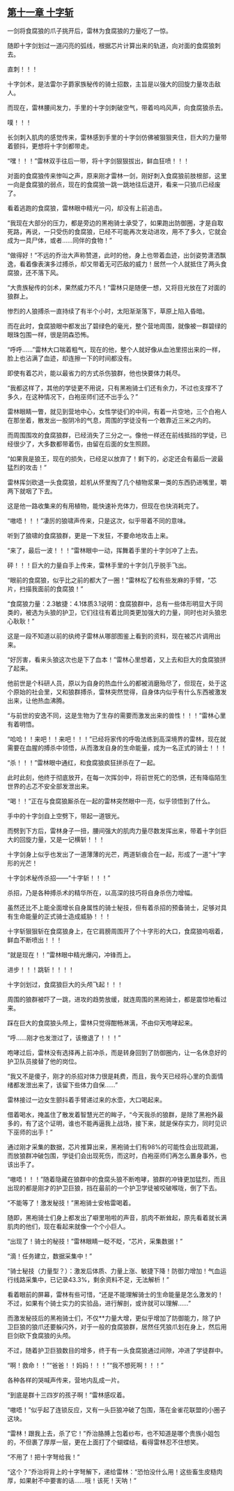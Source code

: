 ## [第十一章 十字斩](https://www.xxbiquge.com/11_11222/5428790.html)


  一剑将食腐狼的爪子挑开后，雷林为食腐狼的力量吃了一惊。

  随即十字剑划过一道闪亮的弧线，根据芯片计算出来的轨道，向对面的食腐狼刺去。

  直刺！！！

  十字剑术，是法雷尔子爵家族秘传的骑士招数，主旨是以强大的回旋力量攻击敌人。

  而现在，雷林腰间发力，手里的十字剑刺破空气，带着呜呜风声，向食腐狼杀去。

  噗！！！

  长剑刺入肌肉的感觉传来，雷林感到手里的十字剑仿佛被狠狠夹住，巨大的力量带着颤抖，更想将十字剑都带走。

  “嘿！！！”雷林双手往后一带，将十字剑狠狠拔出，鲜血狂喷！！！

  对面的食腐狼传来惨叫之声，原来刚才雷林一剑，刚好刺入食腐狼前肢根部，这里一向是食腐狼的弱点，现在的食腐狼一跳一跳地往后退开，看来一只狼爪已经废了。

  看着逃跑的食腐狼，雷林眼中精光一闪，却没有上前追击。

  “我现在大部分的压力，都是旁边的黑袍骑士承受了，如果跑出防御圈，才是自取死路，再说，一只受伤的食腐狼，已经不可能再次发动进攻，用不了多久，它就会成为一具尸体，或者……同伴的食物！”

  “做得好！”不远的乔治大声称赞道，此时的他，身上也带着血迹，出剑姿势潇洒飘逸，看着像表演多过搏杀，却又带着无可匹敌的威力！居然一个人就抵住了两头食腐狼，还不落下风。

  “大贵族秘传的剑术，果然威力不凡！”雷林只是随便一想，又将目光放在了对面的狼群上。

  惨烈的人狼搏杀一直持续了有半个小时，太阳渐渐落下，草原上陷入昏暗。

  而在此时，食腐狼眼中都发出了碧绿色的毫光，整个营地周围，就像被一群碧绿的眼珠包围一样，很是阴森恐怖。

  “呼呼……”雷林大口喘着粗气，现在的他，整个人就好像从血池里捞出来的一样，脸上也沾满了血迹，却连擦一下的时间都没有。

  即使有着芯片，能以最省力的方式杀伤狼群，他也快要体力耗尽。

  “我都这样了，其他的学徒更不用说，只有黑袍骑士们还有余力，不过也支撑不了多久，在这种情况下，白袍巫师们还不出手么？”

  雷林眼睛一瞥，就见到营地中心，女性学徒们的中间，有着一片空地，三个白袍人在那坐着，散发出一股阴冷的气息，周围的学徒没有一个敢靠近三米之内的。

  而周围围攻的食腐狼群，已经消失了三分之一。像他一样还在前线抵挡的学徒，已经很少了，大多数都带着伤，由留在后面的女生照顾。

  “如果我是狼王，现在的损失，已经足以放弃了！剩下的，必定还会有最后一波最猛烈的攻击！”

  雷林挥剑砍退一头食腐狼，趁机从怀里掏了几个植物浆果一类的东西扔进嘴里，嚼两下就咽了下去。

  这是他一路收集来的有用植物，能快速补充体力，但现在也快消耗完了。

  “嗷唔！！！”凄厉的狼啸声传来，只是这次，似乎带着不同的意味。

  听到了狼啸的食腐狼群，更是一下发狂，不要命地攻击上来。

  “来了，最后一波！！！”雷林眼中一动，挥舞着手里的十字剑冲了上去。

  砰！！！巨大的力量自手上传来，雷林手里的十字剑几乎脱手飞出。

  “眼前的食腐狼，似乎比之前的都大了一圈！”雷林松了松有些发麻的手臂，“芯片，扫描我面前的食腐狼！”

  “食腐狼力量：2.3敏捷：4.1体质3.1说明：食腐狼群中，总有一些体形明显大于同类的，被选为头狼的护卫，它们往往有着比同类更加强大的力量，同时也对头狼忠心耿耿！”

  这是一段不知道以前的纨绔子雷林从哪部图鉴上看到的资料，现在被芯片调用出来。

  “好厉害，看来头狼这次也是下了血本！”雷林心里想着，又上去和巨大的食腐狼拼了起来。

  他前世是个科研人员，原以为自身的热血什么的都被消磨殆尽了，但现在，处于这个原始的社会里，又和狼群搏杀，雷林突然觉得，自身体内似乎有什么东西被激发出来，让他热血沸腾。

  “与前世的安逸不同，这是生物为了生存的需要而激发出来的兽性！！！”雷林心里有着明悟。

  “哈哈！！来吧！！来吧！！！”已经将家传的呼吸法练到高深境界的雷林，现在就需要在血腥的搏杀中领悟，从而激发自身的生命能量，成为一名正式的骑士！！！

  “杀！！！”雷林眼中通红，和食腐狼疯狂拼杀在了一起。

  此时此刻，他终于彻底放开，在每一次挥剑中，将前世死亡的恐惧，还有降临陌生世界的忐忑不安全部发泄出来。

  “喝！！”正在与食腐狼厮杀在一起的雷林突然眼中一亮，似乎领悟到了什么。

  手中的十字剑自上空劈下，带起一道银光。

  而劈到下方后，雷林身子一扭，腰间强大的肌肉力量尽数发挥出来，带着十字剑巨大的回旋力量，又是一记横斩！！！

  十字剑身上似乎也发出了一道薄薄的光芒，两道斩痕合在一起，形成了一道“十”字形的光芒！

  十字剑术秘传杀招——“十字斩！！！”

  杀招，乃是各种搏杀术的精华所在，以高深的技巧将自身杀伤力增幅。

  虽然还比不上能全面增长自身属性的骑士秘技，但有着杀招的预备骑士，足够对具有生命能量的正式骑士造成威胁！！！

  十字斩狠狠斩在食腐狼身上，在它肩膀周围开了个十字形的大口，食腐狼呜咽着，鲜血不断喷出！！！

  “就是现在！！”雷林眼中精光爆闪，冲锋而上。

  进步！！！跳斩！！！！

  十字剑划过，食腐狼巨大的头颅飞起！！！

  周围的狼群被吓了一跳，进攻的趋势放缓，就连周围的黑袍骑士，都是震惊地看过来。

  踩在巨大的食腐狼头颅上，雷林只觉得酣畅淋漓，不由仰天咆哮起来。

  “呼……刚才也发泄过了，该撤退了！！！”

  咆哮过后，雷林没有选择再上前冲杀，而是转身回到了防御圈内，让一名休息好的护卫队员接替了他的岗位。

  “我又不是傻子，刚才的杀招对体力很是耗费，而且，我今天已经将心里的负面情绪都发泄出来了，该留下些体力自保……”

  雷林接过一边女生颤抖着手臂递过来的水壶，大口喝起来。

  借着喝水，掩盖住了散发着智慧光芒的眸子，“今天我杀的狼群，是除了黑袍外最多的，有了这个证明，谁也不能再逼我上战场，接下来，就是保存实力，同时见识下巫师的出手！”

  通过刚才采集的数据，芯片推算出来，黑袍骑士们有98%的可能性会出现疏漏，而放狼群冲破包围，学徒们会出现死伤，而这时，白袍巫师们再怎么置身事外，也该出手了。

  “嗷唔！！！”随着隐藏在狼群中的食腐头狼不断咆哮，狼群的冲锋更加猛烈，而且出现的都是刚才的护卫巨狼，挡在最前的一个护卫学徒被咬破喉咙，倒了下去。

  “不能等了！激发秘技！”黑袍骑士安格雷喝着。

  随即，黑袍骑士们身上都发出了噼里啪啦的声音，肌肉不断耸起，原先看着就长满肌肉的他们，现在看起来就像一个个小巨人。

  “出现了！骑士的秘技！”雷林眼睛一眨不眨，“芯片，采集数据！”

  “滴！任务建立，数据采集中！”

  “骑士秘技（力量型？）：激发后体质、力量上涨、敏捷下降！防御力增加！气血运行线路采集中，已记录43.3%，剩余资料不足，无法解析！”

  看着眼前的屏幕，雷林有些可惜，“还是不能理解骑士的生命能量是怎么激发的！不过，如果有个骑士实力的实验品，进行解剖，或许就可以理解……”

  而激发秘技后的黑袍骑士们，不仅**力量大增，更似乎增加了防御能力，除了护卫巨狼的狼爪还要躲闪外，对于一般的食腐狼群，居然任凭狼爪划在身上，然后用巨剑砍下食腐狼的头颅。

  不过，随着护卫巨狼数目的增多，终于有一头食腐狼通过间隙，冲进了学徒群中。

  “啊！救命！！”“爸爸！！妈妈！！！”“我不想死啊！！！”

  各种各样的哭喊声传来，营地内乱成一片。

  “到底是群十三四岁的孩子啊！”雷林感叹着。

  “嗷唔！”似乎起了连锁反应，又有一头巨狼冲破了包围，落在金雀花联盟的小圈子这块。

  “雷林！跟我上去，杀了它！”乔治胳膊上包着纱布，也不知道是哪个贵族小姐包的，不但裹了厚厚一层，更在上面打了个蝴蝶结，看得雷林忍不住想笑。

  “不用了！把十字弩给我！”

  “这个？”乔治将背上的十字弩解下，递给雷林：“恐怕没什么用！这些畜生皮糙肉厚，如果射不中要害的话……哦！该死！天呐！”
